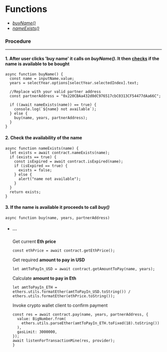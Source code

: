 # **Functions**

- [_buyName()_](#1-after-user-clicks-buy-name-it-calls-on-buyname-it-then-checks-if-the-name-is-available-to-be-bought)
- [_nameExists()_](#3-after-the-name-has-been-checked-and-does-not-exist-it-proceeds-to-call-on-buy-to-first-check-the-amount-to-pay-for-the-name)

### **Procedure**

---

#### **1.** After user clicks **'buy name'** it calls on **_buyName()_**. It then [checks](#name-checking) if the name is available to be bought

```shell
async function buyName() {
  const name = inputName.value;
  years = selectYear.options[selectYear.selectedIndex].text;

  //Replace with your valid partner address
  const partnerAddress = "0x220CBAa432d0dC976517cbC0313CF54477dAa66C";

  if ((await nameExists(name)) == true) {
    console.log(`${name} not available`);
  } else {
    buy(name, years, partnerAddress);
  }
}
```

#### **2.** Check the availability of the name

```shell
async function nameExists(name) {
  let exists = await contract.nameExists(name);
  if (exists == true) {
    const isExpired = await contract.isExpired(name);
    if (isExpired == true) {
      exists = false;
    } else {
      alert("name not available");
    }
  }
  return exists;
}
```

#### 3. If the name is available it proceeds to call **_buy()_**

```shell
async function buy(name, years, partnerAddress)
```

- ##### ...

  Get current **Eth price**

  ```shell
  const ethPrice = await contract.getEthPrice();
  ```

  Get required **amount to pay in USD**

  ```shell
  let amtToPayIn_USD = await contract.getAmountToPay(name, years);
  ```

  Calculate **amount to pay in Eth**

  ```shell
  let amtToPayIn_ETH =
  ethers.utils.formatEther(amtToPayIn_USD.toString()) /
  ethers.utils.formatEther(ethPrice.toString());
  ```

  Invoke crypto wallet client to confirm payment

  ```shell
  const res = await contract.pay(name, years, partnerAddress, {
    value: BigNumber.from(
      ethers.utils.parseEther(amtToPayIn_ETH.toFixed(18).toString())
    ),
    gasLimit: 3000000,
  });
  await listenForTransactionMine(res, provider);
  }
  ```
